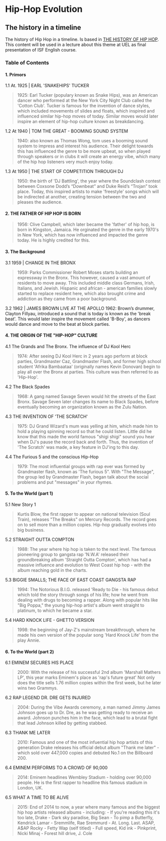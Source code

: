 # Hip-Hop Evolution
## The  history in a timeline

The history of Hip Hop in a timeline. Is based in [THE HISTORY OF HIP HOP](https://www.tiki-toki.com/timeline/entry/559973/The-History-of-Hip-Hop/).
This content will be used in a lecture about this theme at UEL as final presentation of ISF English course.

### Table of Contents

#### 1. Primors

1.1 At. 1925 | EARL 'SNAKEHIPS' TUCKER
> 1925: Earl Tucker (populary known as Snake Hips), was an American dancer who performed at the New York City Night Club called the 'Cotton Club'. Tucker is famous for the invention of dance styles, which included movements of slides and floats, which inspired and influenced similar hip-hop moves of today. Similar moves would later inspire an element of hip-hop culture known as breakdancing.

1.2 At 1940 | TOM THE GREAT - BOOMING SOUND SYSTEM
> 1940: also known as Thomas Wong, tom uses a booming sound system to impress and interest his audience. Their delight towards this has influenced the genre to be more upbeat, so when played through speakers or in clubs it will create an energy vibe, which many of the hip hop listeners very much enjoy today.

1.3 At 1950 | THE START OF COMPETITION THROUGH DJ
> 1950: the birth of 'DJ Battling', the year where the Soundclash contest between Coxsone Dodd’s “Downbeat” and Duke Reid’s “Trojan” took place. Today, this inspired artists to make 'freestyle' songs which will be indirected at another, creating tension between the two and pleases the audience.

#### 2. THE FATHER OF HIP HOP IS BORN

> 1956: Clive Campbell, which later became the 'father' of hip hop, is born in Kingston, Jamaica. He orginated the genre in the early 1970's in New York, which has now influenced and impacted the genre today. He is highly credited for this.

#### 3. The Background

3.1 1959 | CHANGE IN THE BRONX
> 1959: Parks Commissioner Robert Moses starts building an expressway in the Bronx. This however, caused a vast amount of residents to move away. This included middle class Germans, Irish, Italians, and Jewish. Hispanic and african - american families slowly started to replace resident here, which also brought crime and addiction as they came from a poor background.

3.2 1962 | JAMES BROWN LIVE AT THE APOLLO
1962: Brown’s drummer, Clayton Fillyau, introduced a sound that is today is known as the 'break beat'. This would later inspire the movement called 'B-Boy', as dancers would dance and move to the beat at block parties.

#### 4. THE ORIGIN OF THE "HIP-HOP" CULTURE

4.1 The Grands and The Bronx. The influence of DJ Kool Herc
> 1974: After seeing DJ Kool Herc in 2 years ago perform at block parties, Grandmaster Caz, Grandmaster Flash, and former high school student 'Afrika Bambaataa' (originally names Kevin Donovan) begin to play all over the Bronx at parties. This culture was then referred to as 'Hip-Hop'.

4.2 The Black Spades
> 1968: A gang named Savage Seven would hit the streets of the East Bronx. Savage Seven later changes its name to Black Spades, before eventually becoming an organization known as the Zulu Nation.

4.3 THE INVENTION OF 'THE SCRATCH'
> 1975: DJ Grand Wizard's mum was yelling at him, which made him to hold a playing spinning record so that he could listen. Little did he know that this made the world famous "shigi shigi" sound you hear when DJ's pause the record back and forth. Thus, the invention of 'The Scratch' was made, a key feature in DJ'ing to this day.

4.4 The Furious 5 and the conscious Hip-Hop
> 1979: The most influential groups with rap ever was formed by Grandmaster flash, known as 'The furious 5". With "The Message", the group led by Grandmaster Flash, began talk about the social problems and put "messages" in your rhymes.

#### 5. To the World (part 1)

5.1 New Story 1
> Kurtis Blow, the first rapper to appear on national television (Soul Train), releases "The Breaks" on Mercury Records. The record goes on to sell more than a million copies. Hip-hop gradually evolves into big business.

5.2 STRAIGHT OUTTA COMPTON
> 1988: The year where hip hop is taken to the next level. The famous pioneering group to gangsta rap 'N.W.A' released their groundbreaking album 'Straight Outta Compton', which has had a massive influence and evolution to West Coast hip hop - with the album reaching gold in the charts.

5.3 BIGGIE SMALLS; THE FACE OF EAST COAST GANGSTA RAP
> 1994: The Notorious B.I.G. released 'Ready to Die - his famous debut which told the story through songs of his life; how he went from dealing with drugs to becoming a rapper. Along with popular hits like "Big Poppa," the young hip-hop artist's album went straight to platinum, to which he became a star.

5.4 HARD KNOCK LIFE - GHETTO VERSION
> 1998: the beginning of Jay-Z's mainstream breakthrough, where he made his own version of the popular song 'Hard Knock Life' from the play Annie.

#### 6. To the World (part 2)

6.1 EMINEM SECURES HIS PLACE
> 2000: With the release of his successful 2nd album 'Marshall Mathers LP', this year marks Eminem's place as 'rap's future great' Not only does the title sells 1.76 million copies within the first week, but he later wins two Grammys.

6.2 RAP LEGEND DR. DRE GETS INJURED
> 2004: During the Vibe Awards ceremony, a man named Jimmy James Johnson goes up to Dr. Dre, as he was getting ready to receive an award. Johnson punches him in the face, which lead to a brutal fight that lead Johnson killed by getting stabbed.

6.3 THANK ME LATER
> 2010: Famous and one of the most infuential hip hop artists of this generation Drake releases his official debut album "Thank me later" - which sold over 447,000 copies and debuted No.1 on the Billboard 200.

6.4 EMINEM PERFORMS TO A CROWD OF 90,000
> 2014: Eminem headlines Wembley Stadium - holding over 90,000 people. He is the first rapper to headline this famous stadium in London, UK.

6.5 WHAT A TIME TO BE ALIVE
> 2015: End of 2014 to now, a year where many famous and the biggest hip hop artists released albums - including: - If you're reading this it's too late, Drake - Dark sky paradise, Big Sean - To pimp a Butterfly, Kendrick Lamar - Sremmlife, Rae Sremmurd - At. Long. Last. ASAP, A$AP Rocky - Fetty Wap (self titled) - Full speed, Kid ink - Pinkprint, Nicki Minaj - Forest hill drive, J. Cole





